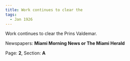 ```yaml
---  
title: Work continues to clear the  
tags:  
  - Jan 1926  
---  
```

  
Work continues to clear the Prins Valdemar.  
  
Newspapers: **Miami Morning News or The Miami Herald**  
  
Page: **2**, Section: **A** 
